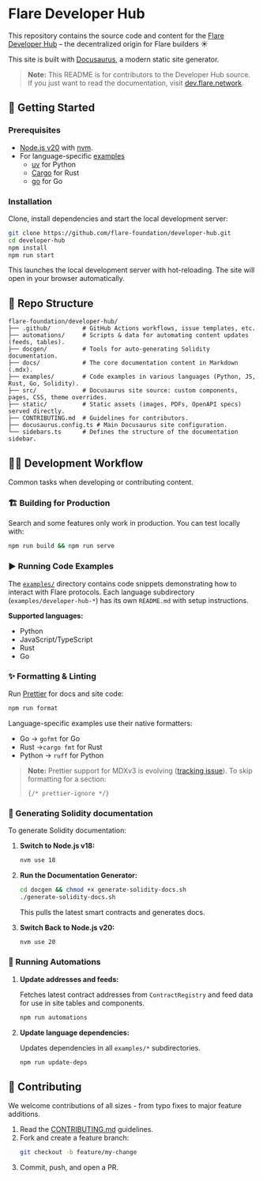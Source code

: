 # Flare Developer Hub

This repository contains the source code and content for the [Flare Developer Hub](https://dev.flare.network) – the decentralized origin for Flare builders ☀️

This site is built with [Docusaurus](https://docusaurus.io/), a modern static site generator.

> **Note:** This README is for contributors to the Developer Hub source.  
> If you just want to read the documentation, visit [dev.flare.network](https://dev.flare.network).

## 🚀 Getting Started

### Prerequisites

- [Node.js v20](https://nodejs.org/en/) with [nvm](https://github.com/nvm-sh/nvm).
- For language-specific [examples](examples/)
  - [uv](https://docs.astral.sh/uv/) for Python
  - [Cargo](https://doc.rust-lang.org/cargo/) for Rust
  - [go](https://go.dev/doc/install) for Go

### Installation

Clone, install dependencies and start the local development server:

```bash
git clone https://github.com/flare-foundation/developer-hub.git
cd developer-hub
npm install
npm run start
```

This launches the local development server with hot-reloading.
The site will open in your browser automatically.

## 📂 Repo Structure

```plaintext
flare-foundation/developer-hub/
├── .github/         # GitHub Actions workflows, issue templates, etc.
├── automations/     # Scripts & data for automating content updates (feeds, tables).
├── docgen/          # Tools for auto-generating Solidity documentation.
├── docs/            # The core documentation content in Markdown (.mdx).
├── examples/        # Code examples in various languages (Python, JS, Rust, Go, Solidity).
├── src/             # Docusaurus site source: custom components, pages, CSS, theme overrides.
├── static/          # Static assets (images, PDFs, OpenAPI specs) served directly.
├── CONTRIBUTING.md  # Guidelines for contributors.
├── docusaurus.config.ts # Main Docusaurus site configuration.
└── sidebars.ts      # Defines the structure of the documentation sidebar.
```

## 🧑‍💻 Development Workflow

Common tasks when developing or contributing content.

### 🏗️ **Building for Production**

Search and some features only work in production.
You can test locally with:

```bash
npm run build && npm run serve
```

### ▶️ Running Code Examples

The [`examples/`](examples/) directory contains code snippets demonstrating how to interact with Flare protocols.
Each language subdirectory (`examples/developer-hub-*`) has its own `README.md` with setup instructions.

**Supported languages:**

- Python
- JavaScript/TypeScript
- Rust
- Go

### ✨ Formatting & Linting

Run [Prettier](https://prettier.io/) for docs and site code:

```bash
npm run format
```

Language-specific examples use their native formatters:

- Go → `gofmt` for Go
- Rust →`cargo fmt` for Rust
- Python → `ruff` for Python

> **Note:** Prettier support for MDXv3 is evolving ([tracking issue](https://github.com/prettier/prettier/issues/12209)).
> To skip formatting for a section:
>
> ```plaintext
> {/* prettier-ignore */}
> ```

### 📄 Generating Solidity documentation

To generate Solidity documentation:

1. **Switch to Node.js v18:**

   ```bash
   nvm use 18
   ```

2. **Run the Documentation Generator:**

   ```bash
   cd docgen && chmod +x generate-solidity-docs.sh
   ./generate-solidity-docs.sh
   ```

   This pulls the latest smart contracts and generates docs.

3. **Switch Back to Node.js v20:**

   ```bash
   nvm use 20
   ```

### 🔄 Running Automations

1. **Update addresses and feeds:**

   Fetches latest contract addresses from `ContractRegistry` and feed data for use in site tables and components.

   ```bash
   npm run automations
   ```

2. **Update language dependencies:**

   Updates dependencies in all `examples/*` subdirectories.

   ```bash
   npm run update-deps
   ```

## 🤝 Contributing

We welcome contributions of all sizes - from typo fixes to major feature additions.

1. Read the [CONTRIBUTING.md](CONTRIBUTING.md) guidelines.
2. Fork and create a feature branch:
   ```bash
   git checkout -b feature/my-change
   ```
3. Commit, push, and open a PR.

